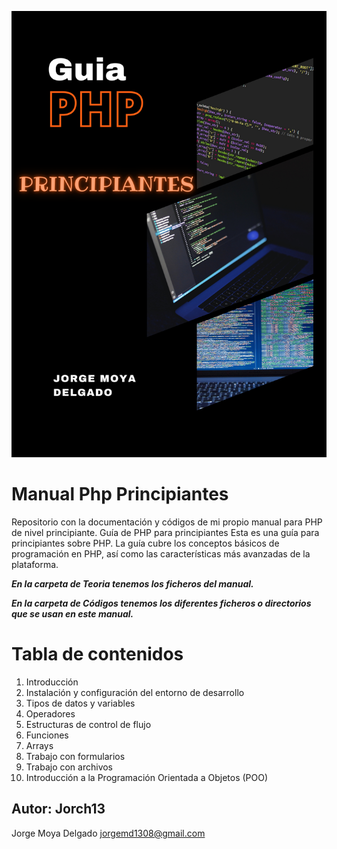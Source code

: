 ![Portada](assets/Portada.png?raw=true)

# Manual Php Principiantes
Repositorio con la documentación y códigos de mi propio manual para PHP de nivel principiante.
Guía de PHP para principiantes
Esta es una guía para principiantes sobre PHP. La guía cubre los conceptos básicos de programación en PHP, así como las características más avanzadas de la plataforma.

***En la carpeta de Teoria tenemos los ficheros del manual.***

***En la carpeta de Códigos tenemos los diferentes ficheros o directorios que se usan en este manual.***

# Tabla de contenidos
1. Introducción
2. Instalación y configuración del entorno de desarrollo
3. Tipos de datos y variables
4. Operadores
5. Estructuras de control de flujo
6. Funciones
7. Arrays
8. Trabajo con formularios
9. Trabajo con archivos
10. Introducción a la Programación Orientada a Objetos (POO)

## Autor: Jorch13

Jorge Moya Delgado
jorgemd1308@gmail.com
